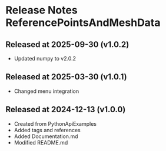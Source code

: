 # Release Notes ReferencePointsAndMeshData

## Released at 2025-09-30 (v1.0.2)

* Updated numpy to v2.0.2

## Released at 2025-03-30 (v1.0.1)

* Changed menu integration

## Released at 2024-12-13 (v1.0.0)

* Created from PythonApiExamples
* Added tags and references
* Added Documentation.md
* Modified README.md
